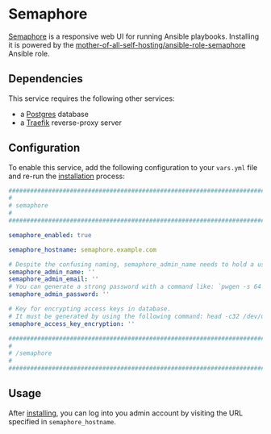 <!--
SPDX-FileCopyrightText: 2023 Julian-Samuel Gebühr

SPDX-License-Identifier: AGPL-3.0-or-later
-->

# Semaphore

[Semaphore](https://www.ansible-semaphore.com/) is a responsive web UI for running Ansible playbooks. Installing it is powered by the [mother-of-all-self-hosting/ansible-role-semaphore](https://github.com/mother-of-all-self-hosting/ansible-role-semaphore) Ansible role.

## Dependencies

This service requires the following other services:

- a [Postgres](postgres.md) database
- a [Traefik](traefik.md) reverse-proxy server


## Configuration

To enable this service, add the following configuration to your `vars.yml` file and re-run the [installation](../installing.md) process:

```yaml
########################################################################
#                                                                      #
# semaphore                                                            #
#                                                                      #
########################################################################

semaphore_enabled: true

semaphore_hostname: semaphore.example.com

# Despite the confusing naming, semaphore_admin_name needs to hold a username, not a name!
semaphore_admin_name: ''
semaphore_admin_email: ''
# You can generate a strong password with a command like: `pwgen -s 64 1`
semaphore_admin_password: ''

# Key for encrypting access keys in database.
# It must be generated by using the following command: head -c32 /dev/urandom | base64
semaphore_access_key_encryption: ''

########################################################################
#                                                                      #
# /semaphore                                                           #
#                                                                      #
########################################################################
```


## Usage

After [installing](../installing.md), you can log into you admin account by visiting the URL specified in `semaphore_hostname`.
